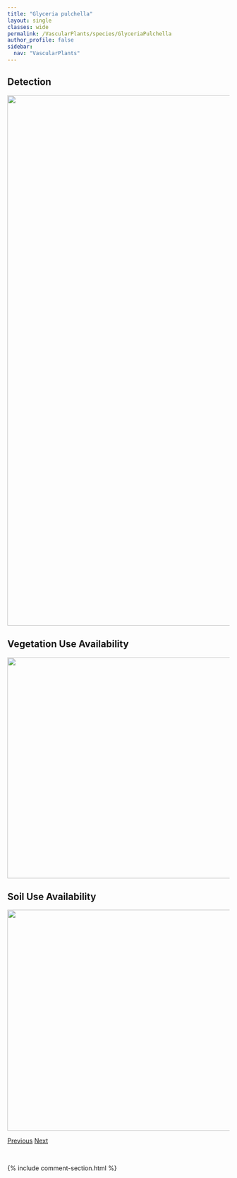 ```yaml
---
title: "Glyceria pulchella"
layout: single
classes: wide
permalink: /VascularPlants/species/GlyceriaPulchella
author_profile: false
sidebar:
  nav: "VascularPlants"
---
```


<h2>Detection</h2>

<a href="https://drive.google.com/uc?export=view&id=1Qe_aQC6IZUeuH9VaK74Jq14-dhi2t0qB">
<img src="https://drive.google.com/uc?export=view&id=1Qe_aQC6IZUeuH9VaK74Jq14-dhi2t0qB" height = "1200" width = "800">
</a>


<h2>Vegetation Use Availability</h2>

<a href="https://drive.google.com/uc?export=view&id=1nb3A8V-G-GWynZttZHetZOMb_talikg1">
<img src="https://drive.google.com/uc?export=view&id=1nb3A8V-G-GWynZttZHetZOMb_talikg1" height = "500" width = "1000">
</a>


<h2>Soil Use Availability</h2>

<a href="https://drive.google.com/uc?export=view&id=1W2n9msFK9EI9KIofTgCYo12V7kCO7_8q">
<img src="https://drive.google.com/uc?export=view&id=1W2n9msFK9EI9KIofTgCYo12V7kCO7_8q" height = "500" width = "1000">
</a>


<a href="/DevelopmentWebsite/VascularPlants/species/GlyceriaGrandis" class="pagination--pager" title="Glyceria grandis">Previous</a> <a href="/DevelopmentWebsite/VascularPlants/species/GlyceriaStriata" class="pagination--pager" title="Glyceria striata">Next</a>

<p>&nbsp;</p>

{% include comment-section.html %}

